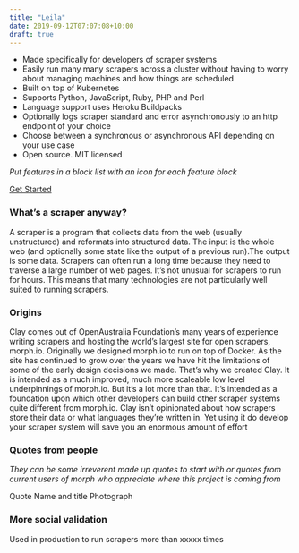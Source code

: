 ```yaml
---
title: "Leila"
date: 2019-09-12T07:07:08+10:00
draft: true
---
```


* Made specifically for developers of scraper systems
* Easily run many many scrapers across a cluster without having to worry about managing machines and how things are scheduled
* Built on top of Kubernetes
* Supports Python, JavaScript, Ruby, PHP and Perl
* Language support uses Heroku Buildpacks
* Optionally logs scraper standard and error asynchronously to an http endpoint of your choice
* Choose between a synchronous or asynchronous API depending on your use case
* Open source. MIT licensed

*Put features in a block list with an icon for each feature block*

[Get Started](#get-started-in-the-documentation)

### What’s a scraper anyway?

A scraper is a program that collects data from the web (usually unstructured) and reformats into structured data. The input is the whole web (and optionally some state like the output of a previous run).The output is some data. Scrapers can often run a long time because they need to traverse a large number of web pages. It’s not unusual for scrapers to run for hours. This means that many technologies are not particularly well suited to running scrapers.

### Origins

Clay comes out of OpenAustralia Foundation’s many years of experience writing scrapers and hosting the world’s largest site for open scrapers, morph.io. Originally we designed morph.io to run on top of Docker. As the site has continued to grow over the years we have hit the limitations of some of the early design decisions we made. That’s why we created Clay. It is intended as a much improved, much more scaleable low level underpinnings of morph.io. But it’s a lot more than that. It’s intended as a foundation upon which other developers can build other scraper systems quite different from morph.io. Clay isn’t opinionated about how scrapers store their data or what languages they’re written in. Yet using it do develop your scraper system will save you an enormous amount of effort

### Quotes from people

*They can be some irreverent made up quotes to start with or quotes from current users of morph who appreciate where this project is coming from*

Quote
Name and title
Photograph

### More social validation

Used in production to run scrapers more than xxxxx times

